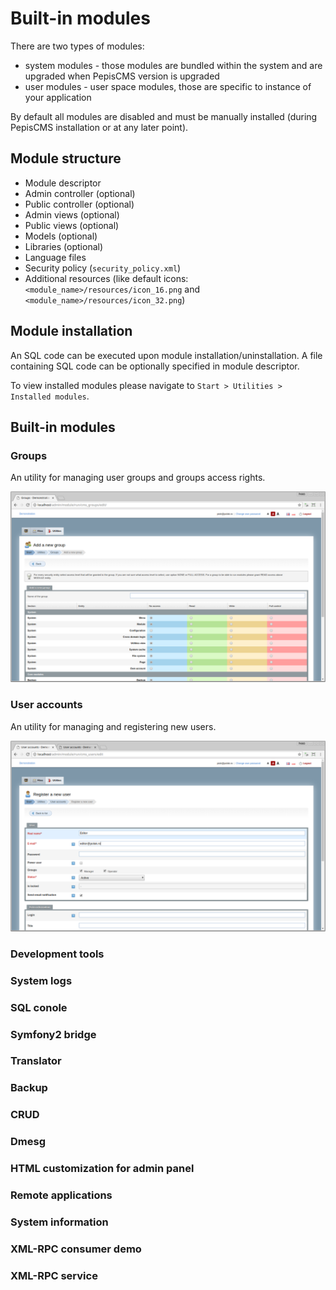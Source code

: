 # Built-in modules

There are two types of modules:

* system modules - those modules are bundled within the system and are upgraded when PepisCMS version is upgraded
* user modules - user space modules, those are specific to instance of your application

By default all modules are disabled and must be manually installed (during PepisCMS installation or at any later point).

## Module structure

* Module descriptor
* Admin controller (optional)
* Public controller (optional)
* Admin views (optional)
* Public views (optional)
* Models (optional)
* Libraries (optional)
* Language files
* Security policy (`security_policy.xml`)
* Additional resources (like default icons: `<module_name>/resources/icon_16.png` and `<module_name>/resources/icon_32.png`)

## Module installation

An SQL code can be executed upon module installation/uninstallation. A file containing SQL code can be optionally
specified in module descriptor.

To view installed modules please navigate to `Start > Utilities > Installed modules`.

## Built-in modules

### Groups

An utility for managing user groups and groups access rights.

![Groups](screens/MODULES_GROUPS.png)

### User accounts

An utility for managing and registering new users.

![User accounts](screens/MODULES_USER_ACCOUNTS.png)

### Development tools

### System logs

### SQL conole

### Symfony2 bridge

### Translator

### Backup

### CRUD

### Dmesg

### HTML customization for admin panel

### Remote applications

### System information

### XML-RPC consumer demo

### XML-RPC service